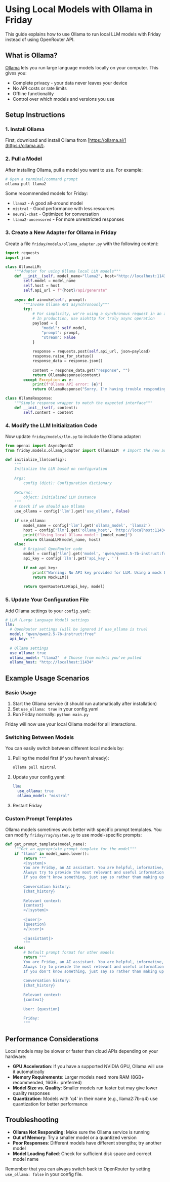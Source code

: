 # Using Local Models with Ollama in Friday

This guide explains how to use Ollama to run local LLM models with Friday instead of using OpenRouter API.

## What is Ollama?

[Ollama](https://ollama.ai/) lets you run large language models locally on your computer. This gives you:
- Complete privacy - your data never leaves your device
- No API costs or rate limits
- Offline functionality
- Control over which models and versions you use

## Setup Instructions

### 1. Install Ollama

First, download and install Ollama from [https://ollama.ai/](https://ollama.ai/).

### 2. Pull a Model

After installing Ollama, pull a model you want to use. For example:

```bash
# Open a terminal/command prompt
ollama pull llama2
```

Some recommended models for Friday:
- `llama2` - A good all-around model
- `mistral` - Good performance with less resources
- `neural-chat` - Optimized for conversation
- `llama2-uncensored` - For more unrestricted responses

### 3. Create a New Adapter for Ollama in Friday

Create a file `friday/models/ollama_adapter.py` with the following content:

```python
import requests
import json

class OllamaLLM:
    """Adapter for using Ollama local LLM models"""
    def __init__(self, model_name="llama2", host="http://localhost:11434"):
        self.model = model_name
        self.host = host
        self.api_url = f"{host}/api/generate"
        
    async def ainvoke(self, prompt):
        """Invoke Ollama API asynchronously"""
        try:
            # For simplicity, we're using a synchronous request in an async function
            # In production, use aiohttp for truly async operation
            payload = {
                "model": self.model,
                "prompt": prompt,
                "stream": False
            }
            
            response = requests.post(self.api_url, json=payload)
            response.raise_for_status()
            response_data = response.json()
            
            content = response_data.get("response", "")
            return OllamaResponse(content)
        except Exception as e:
            print(f"Ollama API error: {e}")
            return OllamaResponse("Sorry, I'm having trouble responding right now.")

class OllamaResponse:
    """Simple response wrapper to match the expected interface"""
    def __init__(self, content):
        self.content = content
```

### 4. Modify the LLM Initialization Code

Now update `friday/models/llm.py` to include the Ollama adapter:

```python
from openai import AsyncOpenAI
from friday.models.ollama_adapter import OllamaLLM  # Import the new adapter

def initialize_llm(config):
    """
    Initialize the LLM based on configuration
    
    Args:
        config (dict): Configuration dictionary
        
    Returns:
        object: Initialized LLM instance
    """
    # Check if we should use Ollama
    use_ollama = config['llm'].get('use_ollama', False)
    
    if use_ollama:
        model_name = config['llm'].get('ollama_model', 'llama2')
        host = config['llm'].get('ollama_host', 'http://localhost:11434')
        print(f"Using local Ollama model: {model_name}")
        return OllamaLLM(model_name, host)
    else:
        # Original OpenRouter code
        model = config['llm'].get('model', 'qwen/qwen2.5-7b-instruct:free')
        api_key = config['llm'].get('api_key', '')
        
        if not api_key:
            print("Warning: No API key provided for LLM. Using a mock LLM instead.")
            return MockLLM()
        
        return OpenRouterLLM(api_key, model)
```

### 5. Update Your Configuration File

Add Ollama settings to your `config.yaml`:

```yaml
# LLM (Large Language Model) settings
llm:
  # OpenRouter settings (will be ignored if use_ollama is true)
  model: "qwen/qwen2.5-7b-instruct:free"
  api_key: ""
  
  # Ollama settings
  use_ollama: true
  ollama_model: "llama2"  # Choose from models you've pulled
  ollama_host: "http://localhost:11434"
```

## Example Usage Scenarios

### Basic Usage

1. Start the Ollama service (it should run automatically after installation)
2. Set `use_ollama: true` in your config.yaml
3. Run Friday normally: `python main.py`

Friday will now use your local Ollama model for all interactions.

### Switching Between Models

You can easily switch between different local models by:

1. Pulling the model first (if you haven't already):
   ```bash
   ollama pull mistral
   ```

2. Update your config.yaml:
   ```yaml
   llm:
     use_ollama: true
     ollama_model: "mistral"
   ```

3. Restart Friday

### Custom Prompt Templates

Ollama models sometimes work better with specific prompt templates. You can modify `friday/rag/system.py` to use model-specific prompts:

```python
def get_prompt_template(model_name):
    """Get an appropriate prompt template for the model"""
    if "llama" in model_name.lower():
        return """
        <|system|>
        You are Friday, an AI assistant. You are helpful, informative, and accurate.
        Always try to provide the most relevant and useful information to the user.
        If you don't know something, just say so rather than making up information.
        
        Conversation history:
        {chat_history}
        
        Relevant context:
        {context}
        </|system|>
        
        <|user|>
        {question}
        </|user|>
        
        <|assistant|>
        """
    else:
        # Default prompt format for other models
        return """
        You are Friday, an AI assistant. You are helpful, informative, and accurate.
        Always try to provide the most relevant and useful information to the user.
        If you don't know something, just say so rather than making up information.
        
        Conversation history:
        {chat_history}
        
        Relevant context:
        {context}
        
        User: {question}
        
        Friday:
        """
```

## Performance Considerations

Local models may be slower or faster than cloud APIs depending on your hardware:

- **GPU Acceleration**: If you have a supported NVIDIA GPU, Ollama will use it automatically
- **Memory Requirements**: Larger models need more RAM (8GB+ recommended, 16GB+ preferred)
- **Model Size vs. Quality**: Smaller models run faster but may give lower quality responses
- **Quantization**: Models with 'q4' in their name (e.g., llama2:7b-q4) use quantization for better performance

## Troubleshooting

- **Ollama Not Responding**: Make sure the Ollama service is running
- **Out of Memory**: Try a smaller model or a quantized version
- **Poor Responses**: Different models have different strengths; try another model
- **Model Loading Failed**: Check for sufficient disk space and correct model name

Remember that you can always switch back to OpenRouter by setting `use_ollama: false` in your config file. 